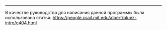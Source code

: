 --------------------------
В качестве руководства для написания данной программы была использована статья:
https://people.csail.mit.edu/albert/bluez-intro/c404.html

